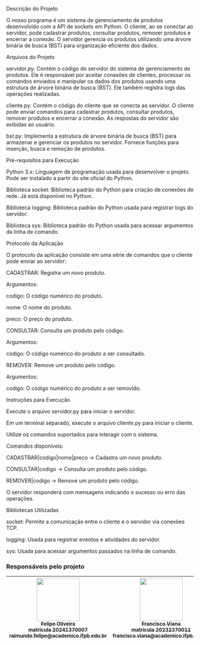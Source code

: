 Descrição do Projeto

O nosso programa é um sistema de gerenciamento de produtos desenvolvido com a API de sockets em Python. O cliente, ao se conectar ao servidor, pode cadastrar produtos, consultar produtos, remover produtos e encerrar a conexão. O servidor gerencia os produtos utilizando uma árvore binária de busca (BST) para organização eficiente dos dados.

Arquivos do Projeto

servidor.py: Contém o código do servidor do sistema de gerenciamento de produtos. Ele é responsável por aceitar conexões de clientes, processar os comandos enviados e manipular os dados dos produtos usando uma estrutura de árvore binária de busca (BST). Ele também registra logs das operações realizadas.

cliente.py: Contém o código do cliente que se conecta ao servidor. O cliente pode enviar comandos para cadastrar produtos, consultar produtos, remover produtos e encerrar a conexão. As respostas do servidor são exibidas ao usuário.

bst.py: Implementa a estrutura de árvore binária de busca (BST) para armazenar e gerenciar os produtos no servidor. Fornece funções para inserção, busca e remoção de produtos.

Pré-requisitos para Execução

Python 3.x: Linguagem de programação usada para desenvolver o projeto. Pode ser instalado a partir do site oficial do Python.

Biblioteca socket: Biblioteca padrão do Python para criação de conexões de rede. Já está disponível no Python.

Biblioteca logging: Biblioteca padrão do Python usada para registrar logs do servidor.

Biblioteca sys: Biblioteca padrão do Python usada para acessar argumentos da linha de comando.

Protocolo da Aplicação

O protocolo da aplicação consiste em uma série de comandos que o cliente pode enviar ao servidor:

CADASTRAR: Registra um novo produto.

Argumentos:

codigo: O código numérico do produto.

nome: O nome do produto.

preco: O preço do produto.

CONSULTAR: Consulta um produto pelo código.

Argumentos:

codigo: O código numérico do produto a ser consultado.

REMOVER: Remove um produto pelo código.

Argumentos:

codigo: O código numérico do produto a ser removido.

Instruções para Execução

Execute o arquivo servidor.py para iniciar o servidor.

Em um terminal separado, execute o arquivo cliente.py para iniciar o cliente.

Utilize os comandos suportados para interagir com o sistema.

Comandos disponíveis:

CADASTRAR|codigo|nome|preco → Cadastra um novo produto.

CONSULTAR|codigo → Consulta um produto pelo código.

REMOVER|codigo → Remove um produto pelo código.

O servidor responderá com mensagens indicando o sucesso ou erro das operações.

Bibliotecas Utilizadas

socket: Permite a comunicação entre o cliente e o servidor via conexões TCP.

logging: Usada para registrar eventos e atividades do servidor.

sys: Usada para acessar argumentos passados na linha de comando.

### Responsáveis pelo projeto
| [<img loading="lazy" src="https://avatars.githubusercontent.com/u/107876857?v=4" width=115><br><sub>Felipe Oliveira</sub><br><sub>matricula 20241370007</sub><br><sub>raimundo.felipe@academico.ifpb.edu.br</sub>](https://github.com/Felipejjjj) | [<img loading="lazy" src="https://avatars.githubusercontent.com/u/149403389?v=4" width=115><br><sub>Francisco Viana</sub><br><sub>matricula 20232370011</sub><br><sub>francisco.viana@academico.ifpb.edu.br</sub>](https://github.com/franciscovmn) |
| :---: | :---: | 
